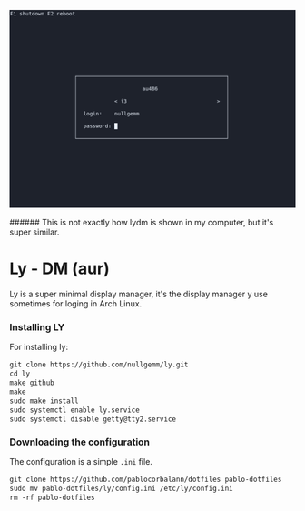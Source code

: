 <p align="center"><img alt="LY" src="images/ly.png"></p>
###### This is not exactly how lydm is shown in my computer, but it's super similar.

# Ly - DM (aur)

Ly is a super minimal display manager, it's the display manager y use sometimes for loging in Arch Linux.

### Installing LY
For installing ly:
```shell
git clone https://github.com/nullgemm/ly.git
cd ly
make github
make
sudo make install
sudo systemctl enable ly.service
sudo systemctl disable getty@tty2.service
```

### Downloading the configuration
The configuration is a simple `.ini` file.
```shell
git clone https://github.com/pablocorbalann/dotfiles pablo-dotfiles
sudo mv pablo-dotfiles/ly/config.ini /etc/ly/config.ini
rm -rf pablo-dotfiles
```
